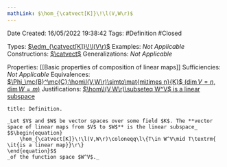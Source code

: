 ```yaml
---
mathLink: $\hom_{\catvect[K]}\!\l(V,W\r)$
---
```


<div class="topSpace"></div>

Date Created: 16/05/2022 19:38:42
Tags: #Definition #Closed

Types: [$\edm_{\catvect[K]}\!\l(V\r)$](Endomorphism%20Algebra%20(Vector%20Space).md)
Examples: _Not Applicable_
Constructions: [$\catvect$](Category%20of%20Vector%20Spaces.md)
Generalizations: _Not Applicable_

Properties: [[Basic properties of composition of linear maps]]
Sufficiencies: _Not Applicable_
Equivalences: [$\Phi_\mc{B}^\mc{C}:\hom\l(V,W\r)\simto\mat{m\times n}{K}$ ($\dim V=n$, $\dim W=m$)](Linear%20isomorphism%20between%20linear%20maps%20and%20matrices.md)
Justifications: [$\hom\l(V,W\r)\subseteq W^V$ is a linear subspace](Set%20of%20linear%20maps%20form%20a%20linear%20subspace%20of%20the%20function%20space.md)

``` ad-Definition
title: Definition.

_Let $V$ and $W$ be vector spaces over some field $K$. The **vector space of linear maps from $V$ to $W$** is the linear subspace_
$$\begin{equation}
    \hom_{\catvect[K]}\!\l(V,W\r)\coloneqq\l\{T\in W^V\mid T\textrm{ \it{is a linear map}}\r\}
\end{equation}$$
_of the function space $W^V$._

```
